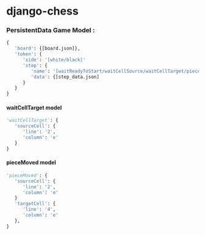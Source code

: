 # django-chess

### PersistentData Game Model :

```python
{
   'board': {[board.json]},
   'token': {
      'side': '[white/black]'
      'step': {
         'name': '[waitReadyToStart/waitCellSource/waitCellTarget/pieceMoved]'
         'data': {[step_data.json]
      }
   }
}
```

#### waitCellTarget model

```python
'waitCellTarget': {
   'sourceCell': {
      'line': '2',
      'column': 'e'
   }
}
```

#### pieceMoved model

```python
'pieceMoved': {
   'sourceCell': {
      'line': '2',
      'column': 'e'
   }
   'targetCell': {
      'line': '4',
      'column': 'e'
   },
}
```
